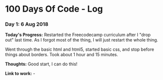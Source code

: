 # 100 Days Of Code - Log

### Day 1: 6 Aug 2018

**Today's Progress:** Restarted the Freecodecamp curriculum after I "drop out" last time. As I forgot most of the thing, I will just restart the whole thing. 

Went through the basic html and html5, started basic css, and stop before things about borders. Took about 1 hour and 15 minutes.

**Thoughts:** Good start, I can do this!

**Link to work:** - 
